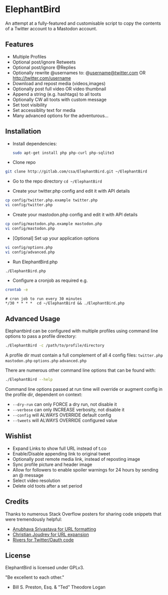 ElephantBird
=============

An attempt at a fully-featured and customisable script to copy the contents of
a Twitter account to a Mastodon account.

Features
--------
- Multiple Profiles
- Optional post/ignore Retweets
- Optional post/ignore @Replies
- Optionally rewrite @usernames to:
  @username@twitter.com 
  OR
  http://twitter.com/username
- Download and repost media (videos,images)
- Optionally post full video OR video thumbnail
- Append a string (e.g. hashtags) to all toots
- Optionally CW all toots with custom message 
- Set toot visibility
- Set accessiblity text for media
- Many advanced options for the adventurous...

Installation
------------
- Install dependencies:
  ``` bash
  sudo apt-get install php php-curl php-sqlite3
  ```

- Clone repo 

``` bash
git clone http://gitlab.com/csa/ElephantBird.git ~/ElephantBird
```

- Go to the repo directory 
  `cd ~/ElephantBird`

- Create your twitter.php config and edit it with API details

``` bash
cp config/twitter.php.example twitter.php
vi config/twitter.php
```

- Create your mastodon.php config and edit it with API details

``` bash
cp config/mastodon.php.example mastodon.php
vi config/mastodon.php
```

- [Optional] Set up your application options 

``` bash 
vi config/options.php
vi config/advanced.php
```

- Run ElephantBird.php 

```bash
./ElephantBird.php
```

- Configure a cronjob as required e.g. 

``` bash
crontab -e
```

``` cron
# cron job to run every 30 minutes
*/30 * * * *  cd ~/ElephantBird && ./ElephantBird.php
```

Advanced Usage
--------------

Elephantbird can be configured with multiple profiles using command line
options to pass a profile directory: 

``` bash
./ElephantBird -c /path/to/profile/directory
```

A profile dir must contain a full complement of all 4 config files: 
  `twitter.php`
  `mastodon.php`
  `options.php`
  `advanced.php`

There are numerous other command line options that can be found with:
``` bash
./ElephantBird --help
```

Command line options passed at run time will override or augment config
in the profile dir, dependent on context:

- `--dry-run` can only FORCE a dry run, not disable it
- `--verbose` can only INCREASE verbosity, not disable it
- `--config` will ALWAYS OVERRIDE default config
- `--tweets` will ALWAYS OVERRIDE configured value

Wishlist
--------
- Expand Links to show full URL instead of t.co
- Enable/Disable appending link to original tweet
- Optionally post remote media link, instead of reposting image
- Sync profile picture and header image
- Allow for followers to enable spoiler warnings for 24 hours 
  by sending an @ message
- Select video resolution
- Delete old toots after a set period

Credits
-------
Thanks to numerous Stack Overflow posters for sharing code snippets that were
tremendously helpful:
- [Anubhava Srivastava for URL formatting](https://stackoverflow.com/a/6427654)
- [Christian Joudrey for URL expansion](https://stackoverflow.com/a/4495720)
- [Rivers for Twitter/Oauth code](https://stackoverflow.com/a/12939923)

License
-------
ElephantBird is licensed under GPLv3. 

  "Be excellent to each other."
   - Bill S. Preston, Esq. & "Ted" Theodore Logan
